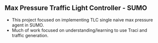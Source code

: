 ## Max Pressure Traffic Light Controller - SUMO

- This project focused on implementing TLC single naive max pressure agent in SUMO. 
- Much of work focused on understanding/learning to use Traci and traffic generation. 
